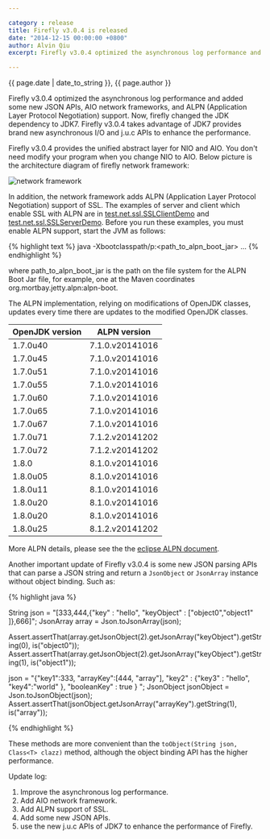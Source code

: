 ```yaml
---

category : release
title: Firefly v3.0.4 is released
date: "2014-12-15 00:00:00 +0800"
author: Alvin Qiu
excerpt: Firefly v3.0.4 optimized the asynchronous log performance and added some new JSON APIs, AIO network frameworks, and ALPN (Application Layer Protocol Negotiation) support. Now, firefly changed the JDK dependency to JDK7. Firefly v3.0.4 takes advantage of JDK7 provides brand new asynchronous I/O and j.u.c APIs to enhance the performance. Please click view all to see the details.

---
```

<p class="text-muted"> {{ page.date | date_to_string }}, {{ page.author }}</p>

Firefly v3.0.4 optimized the asynchronous log performance and added some new JSON APIs, AIO network frameworks, and ALPN (Application Layer Protocol Negotiation) support. Now, firefly changed the JDK dependency to JDK7. Firefly v3.0.4 takes advantage of JDK7 provides brand new asynchronous I/O and j.u.c APIs to enhance the performance.  

Firefly v3.0.4 provides the unified abstract layer for NIO and AIO. You don't need modify your program when you change NIO to AIO. Below picture is the architecture diagram of firefly network framework:     

![network framework](/images/network-framework.png "network framework")  

In addition, the network framework adds ALPN (Application Layer Protocol Negotiation) support of SSL. The examples of server and client which enable SSL with ALPN are in  <a href="https://github.com/hypercube1024/firefly/blob/master/firefly-nettool/src/test/java/test/net/ssl/SSLClientDemo.java" target="_blank">test.net.ssl.SSLClientDemo</a>  and <a href="https://github.com/hypercube1024/firefly/blob/master/firefly-nettool/src/test/java/test/net/ssl/SSLServerDemo.java" target="_blank">test.net.ssl.SSLServerDemo</a>. Before you run these examples, you must enable ALPN support, start the JVM as follows:

{% highlight text %}
java -Xbootclasspath/p:<path_to_alpn_boot_jar> ...
{% endhighlight %}

where path_to_alpn_boot_jar is the path on the file system for the ALPN Boot Jar file, for example, one at the Maven coordinates org.mortbay.jetty.alpn:alpn-boot.  

The ALPN implementation, relying on modifications of OpenJDK classes, updates every time there are updates to the modified OpenJDK classes.  

<table summary="ALPN vs. OpenJDK versions" class="table table-hover">
<thead>
<tr><th>OpenJDK version</th><th>ALPN version</th></tr>
</thead>
<tbody>
<tr><td>1.7.0u40</td><td>7.1.0.v20141016</td></tr><tr>
<td >1.7.0u45</td><td >7.1.0.v20141016</td></tr>
<tr><td >1.7.0u51</td><td >7.1.0.v20141016</td></tr>
<tr><td >1.7.0u55</td><td >7.1.0.v20141016</td></tr>
<tr><td >1.7.0u60</td><td >7.1.0.v20141016</td></tr>
<tr><td >1.7.0u65</td><td >7.1.0.v20141016</td></tr>
<tr><td >1.7.0u67</td><td >7.1.0.v20141016</td></tr>
<tr><td >1.7.0u71</td><td >7.1.2.v20141202</td></tr>
<tr><td >1.7.0u72</td><td >7.1.2.v20141202</td></tr>
<tr><td >1.8.0</td><td >8.1.0.v20141016</td></tr>
<tr><td >1.8.0u05</td><td >8.1.0.v20141016</td></tr>
<tr><td >1.8.0u11</td><td >8.1.0.v20141016</td></tr>
<tr><td >1.8.0u20</td><td >8.1.0.v20141016</td></tr>
<tr><td >1.8.0u20</td><td >8.1.0.v20141016</td></tr>
<tr><td >1.8.0u25</td><td >8.1.2.v20141202</td></tr>
</tbody>
</table>

More ALPN details, please see the the <a href="http://www.eclipse.org/jetty/documentation/current/alpn-chapter.html" target="_blank" >eclipse ALPN document</a>.  

Another important update of Firefly v3.0.4 is some new JSON parsing APIs that can parse a JSON string and return a `JsonObject` or `JsonArray` instance without object binding. Such as:  

{% highlight java %}

String json = "[333,444,{\"key\" : \"hello\", \"keyObject\" : [\"object0\",\"object1\"  ]},666]";
JsonArray array = Json.toJsonArray(json);

Assert.assertThat(array.getJsonObject(2).getJsonArray("keyObject").getString(0), is("object0"));
Assert.assertThat(array.getJsonObject(2).getJsonArray("keyObject").getString(1), is("object1"));

json = "{\"key1\":333, \"arrayKey\":[444, \"array\"], \"key2\" : {\"key3\" : \"hello\", \"key4\":\"world\" }, \"booleanKey\" : true }   ";
JsonObject jsonObject = Json.toJsonObject(json);
Assert.assertThat(jsonObject.getJsonArray("arrayKey").getString(1), is("array"));

{% endhighlight %}

These methods are more convenient than the `toObject(String json, Class<T> clazz)` method, although the object binding API has the higher performance.  

Update log:  

1. Improve the asynchronous log performance.
2. Add AIO network framework.
3. Add ALPN support of SSL.
4. Add some new JSON APIs.
5. use the new j.u.c APIs of JDK7 to enhance the performance of Firefly.
